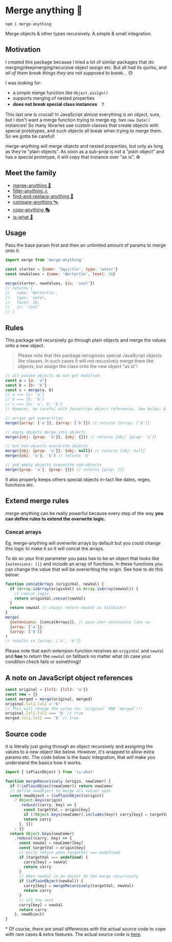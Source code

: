 # Merge anything 🥡

```
npm i merge-anything
```

Merge objects & other types recursively. A simple & small integration.

## Motivation

I created this package because I tried a lot of similar packages that do merging/deepmerging/recursive object assign etc. But all had its quirks, and *all of them break things they are not supposed to break*... 😞

I was looking for:

- a simple merge function like `Object.assign()`
- supports merging of nested properties
- **does not break special class instances**　‼️

This last one is crucial! In JavaScript almost everything is _an object_, sure, but I don't want a merge function trying to merge eg. two `new Date()` instances! So many libraries use custom classes that create objects with special prototypes, and such objects all break when trying to merge them. So we gotta be careful!

merge-anything will merge objects and nested properties, but only as long as they're "plain objects". As soon as a sub-prop is not a "plain object" and has a special prototype, it will copy that instance over "as is". ♻️

## Meet the family

- [merge-anything 🥡](https://github.com/mesqueeb/merge-anything)
- [filter-anything ⚔️](https://github.com/mesqueeb/filter-anything)
- [find-and-replace-anything 🎣](https://github.com/mesqueeb/find-and-replace-anything)
- [compare-anything 🛰](https://github.com/mesqueeb/compare-anything)
- [copy-anything 🎭](https://github.com/mesqueeb/copy-anything)
- [is-what 🙉](https://github.com/mesqueeb/is-what)

## Usage

Pass the base param first and then an unlimited amount of params to merge onto it.

```js
import merge from 'merge-anything'

const starter = {name: 'Squirtle', type: 'water'}
const newValues = {name: 'Wartortle', level: 16}

merge(starter, newValues, {is: 'cool'})
// returns {
//   name: 'Wartortle',
//   type: 'water,
//   level: 16,
//   is: 'cool'
// }
```

## Rules

This package will recursively go through plain objects and merge the values onto a new object.

> Please note that this package recognises special JavaScript objects like classes. In such cases it will not recursively merge them like objects, but assign the class onto the new object "as is"!

```js
// all passed objects do not get modified
const a = {a: 'a'}
const b = {b: 'b'}
const c = merge(a, b)
// a === {a: 'a'}
// b === {b: 'b'}
// c === {a: 'a', b: 'b'}
// However, be careful with JavaScript object references. See below: A note on JavaScript object references

// arrays get overwritten
merge({array: ['a']}, {array: ['b']}) // returns {array: ['b']}

// empty objects merge into objects
merge({obj: {prop: 'a'}}, {obj: {}}) // returns {obj: {prop: 'a'}}

// but non-objects overwrite objects
merge({obj: {prop: 'a'}}, {obj: null}) // returns {obj: null}
merge({obj: 'a'}, 'b') // returns 'b'

// and empty objects overwrite non-objects
merge({prop: 'a'}, {prop: {}}) // returns {prop: {}}
```

It also properly keeps others special objects in-tact like dates, regex, functions etc.

## Extend merge rules

merge-anything can be really powerful because every step of the way **you can define rules to extend the overwrite logic.**

### Concat arrays

Eg. merge-anything will overwrite arrays by default but you could change this logic to make it so it will concat the arrays.

To do so your first parameter you pass has to be an object that looks like `{extensions: []}` and include an array of functions. In these functions you can change the value that will be overwriting the origin. See how to do this below:

```js
function concatArrays (originVal, newVal) {
  if (Array.isArray(originVal) && Array.isArray(newVal)) {
    // concat logic
    return originVal.concat(newVal)
  }
  return newVal // always return newVal as fallback!!
}
merge(
  {extensions: [concatArrays]}, // pass your extensions like so
  {array: ['a']},
  {array: ['b']}
)
// results in {array: ['a', 'b']}
```

Please note that each extension-function receives an `originVal` and `newVal` and **has** to return the `newVal` on fallback no matter what (in case your condition check fails or something)!

## A note on JavaScript object references

```js
const original = {lvl1: {lvl2: 'a'}}
const new = {}
const merged = merge(original, merged)
original.lvl1.lvl2 = 'b'
// This will change the value for `original` AND `merged`!!!
original.lvl1.lvl2 === 'b' // true
merged.lvl1.lvl2 === 'b' // true
```

## Source code

It is literally just going through an object recursively and assigning the values to a new object like below. However, it's wrapped to allow extra params etc. The code below is the basic integration, that will make you understand the basics how it works.

```js
import { isPlainObject } from 'is-what'

function mergeRecursively (origin, newComer) {
  if (!isPlainObject(newComer)) return newComer
  // define newObject to merge all values upon
  const newObject = (isPlainObject(origin))
    ? Object.keys(origin)
      .reduce((carry, key) => {
        const targetVal = origin[key]
        if (!Object.keys(newComer).includes(key)) carry[key] = targetVal
        return carry
      }, {})
    : {}
  return Object.keys(newComer)
    .reduce((carry, key) => {
      const newVal = newComer[key]
      const targetVal = origin[key]
      // early return when targetVal === undefined
      if (targetVal === undefined) {
        carry[key] = newVal
        return carry
      }
      // When newVal is an object do the merge recursively
      if (isPlainObject(newVal)) {
        carry[key] = mergeRecursively(targetVal, newVal)
        return carry
      }
      // all the rest
      carry[key] = newVal
      return carry
    }, newObject)
}
```

\* Of course, there are small differences with the actual source code to cope with rare cases & extra features. The actual source code is [here](https://github.com/mesqueeb/merge-anything/blob/master/src/index.js).
